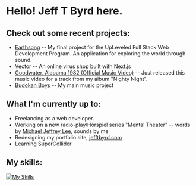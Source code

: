 # Hello! Jeff T Byrd here.

## Check out some recent projects:
- [Earthsong](https://github.com/jefftbyrd/Earthsong) -- My final project for the UpLeveled Full Stack Web Development Program. An application for exploring the world through sound.
- [Vector](https://github.com/jefftbyrd/Vector-Virus-Shop-Ecommerce-Store) -- An online virus shop built with Next.js
- [Goodwater, Alabama 1982 (Official Music Video)](https://youtu.be/hWW_Cf_vfzY?si=NzinYFRXJ4VEeHWg) -- Just released this music video for a track from my album "Nighty Night".
- [Budokan Boys](https://budokanboys.club/) -- My main music project

## What I'm currently up to:
- Freelancing as a web developer.
- Working on a new radio-play/Hörspiel series "Mental Theater" -- words by [Michael Jeffrey Lee](https://www.michaeljeffreylee.com/), sounds by me
- Redesigning my portfolio site, [jefftbyrd.com](https://jefftbyrd.com/)
- Learning SuperCollider

## My skills:
[![My Skills](https://skillicons.dev/icons?i=js,html,css,react,nextjs,postgres,nodejs,sass,ps,ableton,p5js,vscode,ts,pr)](https://skillicons.dev)
